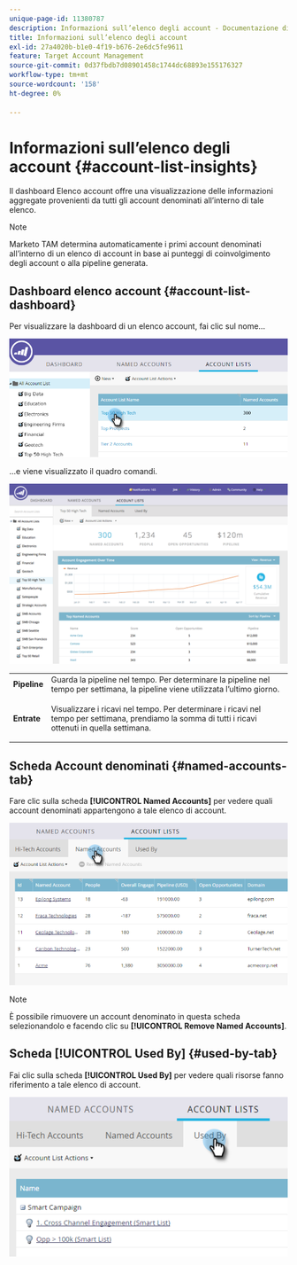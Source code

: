 ```yaml
---
unique-page-id: 11380787
description: Informazioni sull’elenco degli account - Documentazione di Marketo - Documentazione del prodotto
title: Informazioni sull’elenco degli account
exl-id: 27a4020b-b1e0-4f19-b676-2e6dc5fe9611
feature: Target Account Management
source-git-commit: 0d37fbdb7d08901458c1744dc68893e155176327
workflow-type: tm+mt
source-wordcount: '158'
ht-degree: 0%

---
```


# Informazioni sull’elenco degli account {#account-list-insights}

Il dashboard Elenco account offre una visualizzazione delle informazioni aggregate provenienti da tutti gli account denominati all’interno di tale elenco.

>[!NOTE]
>
>Marketo TAM determina automaticamente i primi account denominati all’interno di un elenco di account in base ai punteggi di coinvolgimento degli account o alla pipeline generata.

## Dashboard elenco account {#account-list-dashboard}

Per visualizzare la dashboard di un elenco account, fai clic sul nome...

![](assets/one-new.png)

...e viene visualizzato il quadro comandi.

![](assets/two-new-1.png)

<table> 
 <tbody> 
  <tr> 
   <td colspan="1"><strong><span class="uicontrol">Pipeline</span></strong></td> 
   <td colspan="1">Guarda la pipeline nel tempo. Per determinare la pipeline nel tempo per settimana, la pipeline viene utilizzata l’ultimo giorno.</td> 
  </tr> 
  <tr> 
   <td><strong><span class="uicontrol">Entrate</span></strong></td> 
   <td><p>Visualizzare i ricavi nel tempo. Per determinare i ricavi nel tempo per settimana, prendiamo la somma di tutti i ricavi ottenuti in quella settimana.</p></td> 
  </tr> 
 </tbody> 
</table>

## Scheda Account denominati {#named-accounts-tab}

Fare clic sulla scheda **[!UICONTROL Named Accounts]** per vedere quali account denominati appartengono a tale elenco di account.

![](assets/three-1.png)

>[!NOTE]
>
>È possibile rimuovere un account denominato in questa scheda selezionandolo e facendo clic su **[!UICONTROL Remove Named Accounts]**.

## Scheda [!UICONTROL Used By] {#used-by-tab}

Fai clic sulla scheda **[!UICONTROL Used By]** per vedere quali risorse fanno riferimento a tale elenco di account.

![](assets/four-2.png)
